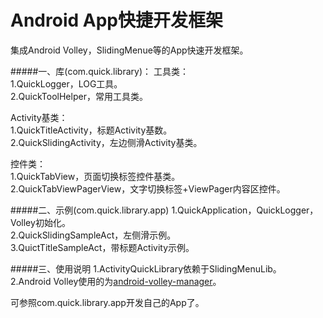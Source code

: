 Android App快捷开发框架
=====================

集成Android Volley，SlidingMenue等的App快速开发框架。  

#####一、库(com.quick.library)：
工具类：  
1.QuickLogger，LOG工具。  
2.QuickToolHelper，常用工具类。  

Activity基类：  
1.QuickTitleActivity，标题Activity基数。    
2.QuickSlidingActivity，左边侧滑Activity基类。  

控件类：  
1.QuickTabView，页面切换标签控件基类。  
2.QuickTabViewPagerView，文字切换标签+ViewPager内容区控件。  

#####二、示例(com.quick.library.app)
1.QuickApplication，QuickLogger，Volley初始化。  
2.QuickSlidingSampleAct，左侧滑示例。  
3.QuictTitleSampleAct，带标题Activity示例。  


#####三、使用说明
1.ActivityQuickLibrary依赖于SlidingMenuLib。  
2.Android Volley使用的为[android-volley-manager](https://github.com/winfirm/android-volley-manager)。  

可参照com.quick.library.app开发自己的App了。
